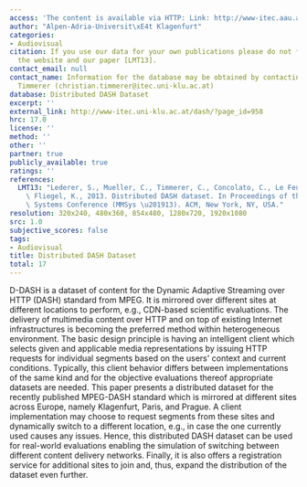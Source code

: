 ```yaml
---
access: 'The content is available via HTTP: Link: http://www-itec.aau.at/ftp/datasets/mmsys13/'
author: "Alpen-Adria-Universit\xE4t Klagenfurt"
categories:
- Audiovisual
citation: If you use our data for your own publications please do not forget to reference
  the website and our paper [LMT13].
contact_email: null
contact_name: Information for the database may be obtained by contacting Christian
  Timmerer (christian.timmerer@itec.uni-klu.ac.at)
database: Distributed DASH Dataset
excerpt: ''
external_link: http://www-itec.uni-klu.ac.at/dash/?page_id=958
hrc: 17.0
license: ''
method: ''
other: ''
partner: true
publicly_available: true
ratings: ''
references:
  LMT13: "Lederer, S., Mueller, C., Timmerer, C., Concolato, C., Le Feuvre, J., and\
    \ Fliegel, K., 2013. Distributed DASH dataset. In Proceedings of the 4rd Multimedia\
    \ Systems Conference (MMSys \u201913). ACM, New York, NY, USA."
resolution: 320x240, 480x360, 854x480, 1280x720, 1920x1080
src: 1.0
subjective_scores: false
tags:
- Audiovisual
title: Distributed DASH Dataset
total: 17
---
```


D-DASH is a dataset of content for the Dynamic Adaptive Streaming over HTTP (DASH) standard from MPEG. It is mirrored over different sites at different locations to perform, e.g.,  CDN-based scientific evaluations. The delivery of multimedia content over HTTP and on top of existing Internet infrastructures is becoming the preferred method within heterogeneous environment. The basic design principle is having an intelligent client which selects given and applicable media representations by issuing HTTP requests for individual segments based on the users' context and current conditions. Typically, this client behavior differs between implementations of the same kind and for the objective evaluations thereof appropriate datasets are needed. This paper presents a distributed dataset for the recently published MPEG-DASH standard which is mirrored at different sites across Europe, namely Klagenfurt, Paris, and Prague. A client implementation may choose to request segments from these sites and dynamically switch to a different location, e.g., in case the one currently used causes any issues. Hence, this distributed DASH dataset can be used for real-world evaluations enabling the simulation of switching between different content delivery networks. Finally, it is also offers a registration service for additional sites to join and, thus, expand the distribution of the dataset even further.